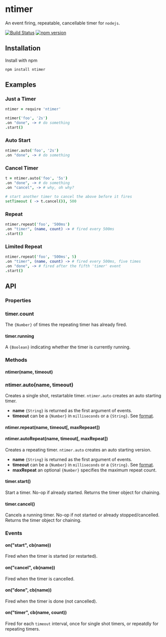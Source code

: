 # ntimer
An event firing, repeatable, cancellable timer for `nodejs`.

[![Build Status](https://travis-ci.org/venkatperi/ntimer.svg?branch=master)](https://travis-ci.org/venkatperi/ntimer)
[![npm version](https://badge.fury.io/js/ntimer.svg)](https://badge.fury.io/js/ntimer)

## Installation

Install with npm

```shell
npm install ntimer
```

## Examples
### Just a Timer

```coffeescript
ntimer = require 'ntimer'

ntimer('foo', '2s')
.on "done", -> # do something
.start()
```

### Auto Start

```coffeescript
ntimer.auto('foo', '2s')
.on "done", -> # do something
```

### Cancel Timer

```coffeescript
t = ntimer.auto('foo', '5s')
.on "done", -> # do something
.on "cancel", -> # why, oh why?

# start another timer to cancel the above before it fires
setTimeout ( -> t.cancel()), 500
```
### Repeat

```coffeescript
ntimer.repeat('foo', '500ms')
.on "timer", (name, count) -> # fired every 500ms
.start()
```
### Limited Repeat

```coffeescript
ntimer.repeat('foo', '500ms', 5)
.on "timer", (name, count) -> # fired every 500ms, five times
.on "done", -> # fired after the fifth 'timer' event
.start()
```

## API

### Properties

### timer.count

The `{Number}` of times the repeating timer has already fired.

#### timer.running

A `{Boolean}` indicating whether the timer is currently running.

### Methods

#### ntimer(name, timeout)
### ntimer.auto(name, timeout)

Creates a single shot, restartable timer. `ntimer.auto` creates an auto starting timer.

* **name** `{String}` is returned as the first argument of events.
* **timeout** can be a `{Number}` in `milliseconds` or a `{String}`. See [format](https://github.com/unshiftio/millisecond). 

#### ntimer.repeat(name, timeout[, maxRepeaet])
#### ntimer.autoRepeat(name, timeout[, maxRepeat])

Creates a repeating timer. `ntimer.auto` creates an auto starting version.

* **name** `{String}` is returned as the first argument of events.
* **timeout** can be a `{Number}` in `milliseconds` or a `{String}`. See [format](https://github.com/unshiftio/millisecond). 
* **maxRepeat** an optional `{Number}` specifies the maximum repeat count. 

#### timer.start()
Start a timer. No-op if already started. Returns the timer object for chaining.

#### timer.cancel()
Cancels a running timer. No-op if not started or already stopped/cancelled. Returns the timer object for chaining.

### Events

#### on("start", cb(name))

Fired when the timer is started (or restarted).

#### on("cancel", cb(name))

Fired when the timer is cancelled.

#### on("done", cb(name))

Fired when the timer is done (not cancelled).

#### on("timer", cb(name, count))

Fired for each `timeout` interval,  once for single shot timers, or repeatdly for repeating timers.


